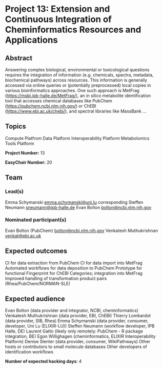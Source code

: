 # Project 13: Extension and Continuous Integration of Cheminformatics Resources and Applications

## Abstract

Answering complex biological, environmental or toxicological questions requires the integration of information (e.g. chemicals, spectra, metadata, biochemical pathways) across resources. This information is generally accessed via online queries or (potentially preprocessed) local copies in various bioinformatics approaches. One such approach is MetFrag (https://msbi.ipb-halle.de/MetFrag/), an in silico metabolite identification tool that accesses chemical databases like PubChem (https://pubchem.ncbi.nlm.nih.gov/) or ChEBI (https://www.ebi.ac.uk/chebi/), and spectral libraries like MassBank ...

## Topics

Compute Platfrom
 Data Platform
 Interoperability Platform
 Metabolomics
 Tools Platform

**Project Number:** 13



**EasyChair Number:** 20

## Team

### Lead(s)

Emma Schymanski emma.schymanski@uni.lu corresponding
 Steffen Neumann sneumann@ipb-halle.de
 Evan Bolton bolton@ncbi.nlm.nih.gov

### Nominated participant(s)

Evan Bolton (PubChem) <bolton@ncbi.nlm.nih.gov>
 Venkatesh Muthukrishnan <venkat@ebi.ac.uk>

## Expected outcomes

CI for data extraction from PubChem
 CI for data import into MetFrag
 Automated workflows for data deposition to PubChem
 Prototype for functional Fingerprint for ChEBI Categories; integration into MetFrag
 Improved handling of transformation product pairs (Rhea/PubChem/NORMAN-SLE)

## Expected audience

Evan Bolton (data provider and integrator, NCBI, cheminformatics)
 Venkatesh Muthukrishnan (data provider, EBI, ChEBI)
 Thierry Lombardot (data provider, SIB, Rhea)
 Emma Schymanski (data provider, consumer, developer, Uni Lu (ELIXIR-LU))
 Steffen Neumann (workflow developer, IPB Halle, DE)
 Laurent Gatto (likely only remotely: PubChem - R package integration, BE)
 Egon Willighagen (cheminformatics, ELIXIR Interoperability Platform)
 Denise Slenter (data provider, consumer, WikiPathways)
 Other hosts or contributors to small molecule databases
 Other developers of identification workflows

**Number of expected hacking days**: 4

